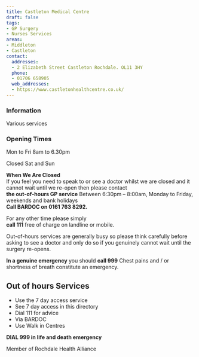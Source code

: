 ```yaml
---
title: Castleton Medical Centre
draft: false
tags:
- GP Surgery
- Nurses Services
areas:
- Middleton
- Castleton
contact:
  addresses:
  - 2 Elizabeth Street Castleton Rochdale. OL11 3HY
  phone:
  - 01706 658905
  web_addresses:
  - https://www.castletonhealthcentre.co.uk/
---
```


### Information
Various services

### Opening Times
Mon to Fri 8am to 6.30pm  

Closed Sat and Sun

**When We Are Closed**  
If you feel you need to speak to or see a doctor whilst we are closed and it cannot wait until we re-open then please contact  
**the out-of-hours GP service**
Between 6:30pm – 8:00am, Monday to Friday,  
weekends and bank holidays  
**Call BARDOC on 0161 763 8292.**  

For any other time please simply   
**call 111** 
free of charge on landline or mobile.

Out-of-hours services are generally busy so please think carefully before asking to see a doctor and only do so if you genuinely cannot wait until the surgery re-opens.

**In a genuine emergency** you should **call 999**   Chest pains and / or shortness of breath constitute an emergency.

## Out of hours Services
- Use the 7 day access service  
- See 7 day access in this directory  
- Dial 111 for advice  
- Via BARDOC  
- Use Walk in Centres  

**DIAL 999 in life and death emergency**

Member of Rochdale Health Alliance